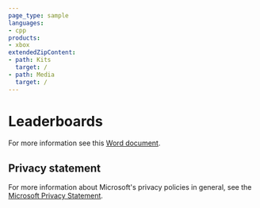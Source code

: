 ```yaml
---
page_type: sample
languages:
- cpp
products:
- xbox
extendedZipContent:
- path: Kits
  target: /
- path: Media
  target: /
---
```


# Leaderboards

For more information see this [Word document](https://github.com/microsoft/Xbox-GDK-Samples/blob/main/Samples/Live/Leaderboards/ReadMe.docx).

## Privacy statement

For more information about Microsoft's privacy policies in general, see the [Microsoft Privacy Statement](https://privacy.microsoft.com/privacystatement/).
